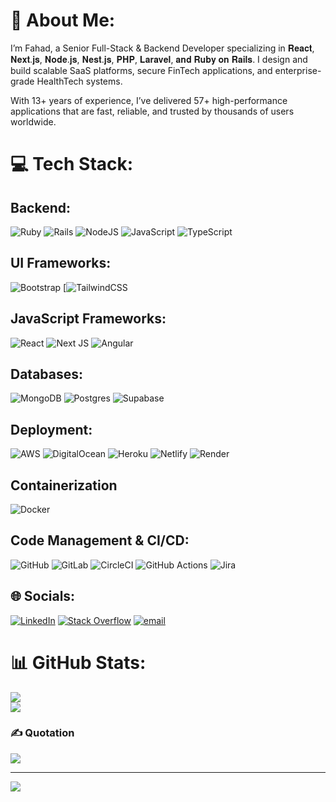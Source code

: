 # 💫 About Me:
I’m Fahad, a Senior Full-Stack & Backend Developer specializing in 𝐑𝐞𝐚𝐜𝐭, 𝐍𝐞𝐱𝐭.𝐣𝐬, 𝐍𝐨𝐝𝐞.𝐣𝐬, 𝐍𝐞𝐬𝐭.𝐣𝐬, 𝐏𝐇𝐏, 𝐋𝐚𝐫𝐚𝐯𝐞𝐥, 𝐚𝐧𝐝 𝐑𝐮𝐛𝐲 𝐨𝐧 𝐑𝐚𝐢𝐥𝐬. I design and build scalable SaaS platforms, secure FinTech applications, and enterprise-grade HealthTech systems.

With 13+ years of experience, I’ve delivered 57+ high-performance applications that are fast, reliable, and trusted by thousands of users worldwide.


# 💻 Tech Stack:
## Backend:

![Ruby](https://img.shields.io/badge/ruby-%23CC342D.svg?style=for-the-badge&logo=ruby&logoColor=white) ![Rails](https://img.shields.io/badge/rails-%23CC0000.svg?style=for-the-badge&logo=ruby-on-rails&logoColor=white) ![NodeJS](https://img.shields.io/badge/node.js-6DA55F?style=for-the-badge&logo=node.js&logoColor=white) ![JavaScript](https://img.shields.io/badge/javascript-%23323330.svg?style=for-the-badge&logo=javascript&logoColor=%23F7DF1E) ![TypeScript](https://img.shields.io/badge/typescript-%23007ACC.svg?style=for-the-badge&logo=typescript&logoColor=white)

## UI Frameworks:
![Bootstrap](https://img.shields.io/badge/bootstrap-%238511FA.svg?style=for-the-badge&logo=bootstrap&logoColor=white) [![TailwindCSS](https://img.shields.io/badge/TailwindCSS-%230A0D31.svg?style=for-the-badge&logo=tailwindcss&logoColor=white)

## JavaScript Frameworks:
![React](https://img.shields.io/badge/react-%2320232a.svg?style=for-the-badge&logo=react&logoColor=%2361DAFB) ![Next JS](https://img.shields.io/badge/Next-black?style=for-the-badge&logo=next.js&logoColor=white) ![Angular](https://img.shields.io/badge/angular-%23DD0031.svg?style=for-the-badge&logo=angular&logoColor=white)

## Databases:
![MongoDB](https://img.shields.io/badge/MongoDB-%234ea94b.svg?style=for-the-badge&logo=mongodb&logoColor=white) ![Postgres](https://img.shields.io/badge/postgres-%23316192.svg?style=for-the-badge&logo=postgresql&logoColor=white) ![Supabase](https://img.shields.io/badge/Supabase-3ECF8E?style=for-the-badge&logo=supabase&logoColor=white)

## Deployment:
![AWS](https://img.shields.io/badge/AWS-%23FF9900.svg?style=for-the-badge&logo=amazon-aws&logoColor=white) ![DigitalOcean](https://img.shields.io/badge/DigitalOcean-%230167ff.svg?style=for-the-badge&logo=digitalOcean&logoColor=white) ![Heroku](https://img.shields.io/badge/heroku-%23430098.svg?style=for-the-badge&logo=heroku&logoColor=white) ![Netlify](https://img.shields.io/badge/netlify-%23000000.svg?style=for-the-badge&logo=netlify&logoColor=#00C7B7) ![Render](https://img.shields.io/badge/Render-%46E3B7.svg?style=for-the-badge&logo=render&logoColor=white) 

## Containerization
![Docker](https://img.shields.io/badge/docker-%230db7ed.svg?style=for-the-badge&logo=docker&logoColor=white)

## Code Management & CI/CD:
![GitHub](https://img.shields.io/badge/github-%23121011.svg?style=for-the-badge&logo=github&logoColor=white) ![GitLab](https://img.shields.io/badge/gitlab-%23181717.svg?style=for-the-badge&logo=gitlab&logoColor=white) ![CircleCI](https://img.shields.io/badge/circleci-%23161616.svg?style=for-the-badge&logo=circleci&logoColor=white) ![GitHub Actions](https://img.shields.io/badge/github%20actions-%232671E5.svg?style=for-the-badge&logo=githubactions&logoColor=white) ![Jira](https://img.shields.io/badge/jira-%230A0FFF.svg?style=for-the-badge&logo=jira&logoColor=white)

## 🌐 Socials:
[![LinkedIn](https://img.shields.io/badge/LinkedIn-%230077B5.svg?logo=linkedin&logoColor=white)](https://linkedin.com/in/fahadazeemtiksom) [![Stack Overflow](https://img.shields.io/badge/-Stackoverflow-FE7A16?logo=stack-overflow&logoColor=white)](https://stackoverflow.com/users/3222424) [![email](https://img.shields.io/badge/Email-D14836?logo=gmail&logoColor=white)](mailto:fahadazeem.dev@gmail.com) 

# 📊 GitHub Stats:
![](https://nirzak-streak-stats.vercel.app/?user=fahadazeem&theme=dark&hide_border=false)<br/>
![](https://github-readme-stats.vercel.app/api/top-langs/?username=fahadazeem&theme=dark&hide_border=false&include_all_commits=false&count_private=false&layout=compact)

### ✍️ Quotation
![](https://quotes-github-readme.vercel.app/api?type=horizontal&theme=radical)

---
[![](https://visitcount.itsvg.in/api?id=fahadazeem&icon=0&color=0)](https://visitcount.itsvg.in)
